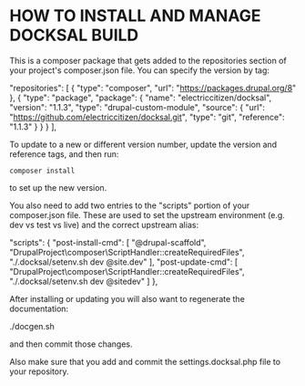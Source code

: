 # HOW TO INSTALL AND MANAGE DOCKSAL BUILD

This is a composer package that gets added to the repositories section of your project's composer.json file. You can specify the version by tag:

 "repositories": [
    {
      "type": "composer",
      "url": "https://packages.drupal.org/8"
    },
    {
      "type": "package",
      "package": {
        "name": "electriccitizen/docksal",
        "version": "1.1.3",
        "type": "drupal-custom-module",
        "source": {
          "url": "https://github.com/electriccitizen/docksal.git",
          "type": "git",
          "reference": "1.1.3"
        }
      }
    }
  ],

To update to a new or different version number, update the version and reference tags, and then run:

```composer install```

to set up the new version. 

You also need to add two entries to the "scripts" portion of your composer.json file. These are used to set the upstream environment (e.g. dev vs test vs live) and the correct upstream alias:

 "scripts": {
    "post-install-cmd": [
      "@drupal-scaffold",
      "DrupalProject\\composer\\ScriptHandler::createRequiredFiles",
      "./.docksal/setenv.sh dev @site.dev"
    ],
    "post-update-cmd": [
      "DrupalProject\\composer\\ScriptHandler::createRequiredFiles",
      "./.docksal/setenv.sh dev @sitedev"
    ]
  },

After installing or updating you will also want to regenerate the documentation:

./docgen.sh


and then commit those changes. 

Also make sure that you add and commit the settings.docksal.php file to your repository.

